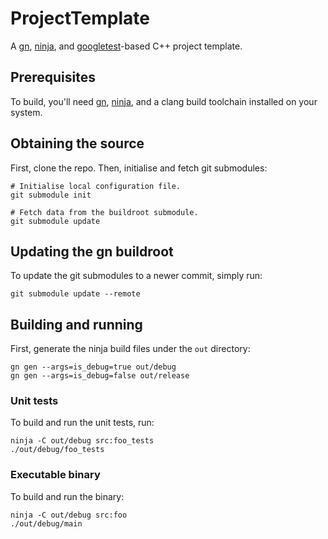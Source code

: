 ProjectTemplate
===============

A [gn](https://gn.googlesource.com/gn),
[ninja](https://github.com/ninja-build/ninja), and
[googletest](https://github.com/google/googletest)-based C++ project template.


Prerequisites
-------------

To build, you'll need [gn](https://gn.googlesource.com/gn),
[ninja](https://github.com/ninja-build/ninja), and a clang build toolchain
installed on your system.


Obtaining the source
--------------------

First, clone the repo. Then, initialise and fetch git submodules:

    # Initialise local configuration file.
    git submodule init

    # Fetch data from the buildroot submodule.
    git submodule update


Updating the gn buildroot
-------------------------

To update the git submodules to a newer commit, simply run:

    git submodule update --remote


Building and running
--------------------

First, generate the ninja build files under the `out` directory:

    gn gen --args=is_debug=true out/debug
    gn gen --args=is_debug=false out/release


### Unit tests

To build and run the unit tests, run:

    ninja -C out/debug src:foo_tests
    ./out/debug/foo_tests


### Executable binary

To build and run the binary:

    ninja -C out/debug src:foo
    ./out/debug/main
